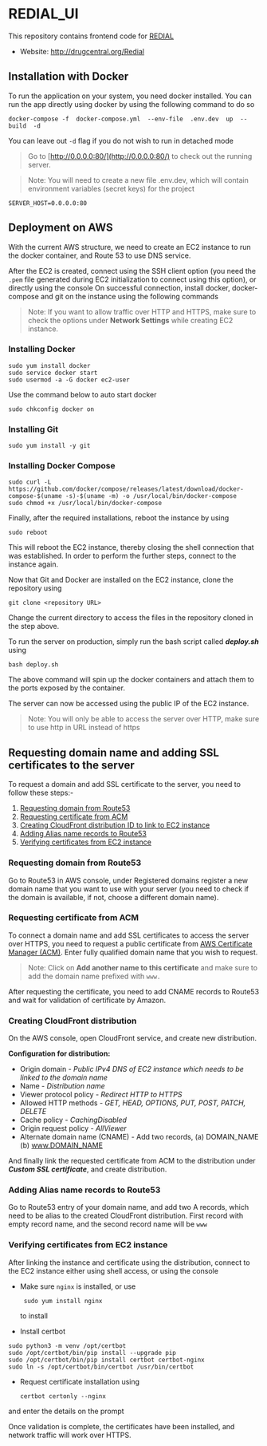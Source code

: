 # REDIAL_UI
This repository contains frontend code for [REDIAL](https://github.com/unmtransinfo/REDIAL)
- Website: http://drugcentral.org/Redial

## Installation with Docker
To run the application on your system, you need docker installed. You can run the app directly using docker by using the following command to do so

    docker-compose -f  docker-compose.yml  --env-file  .env.dev  up  --build  -d

You can leave out `-d` flag if you do not wish to run in detached mode

> Go to [http://0.0.0.0:80/](http://0.0.0.0:80/) to check out the running server.

> Note: You will need to create a new file .env.dev, which will contain environment variables (secret keys) for the project

    SERVER_HOST=0.0.0.0:80


## Deployment on AWS
With the current AWS structure, we need to create an EC2 instance to run the docker container, and Route 53 to use DNS service.

After the EC2 is created, connect using the SSH client option (you need the `.pem` file generated during EC2 initialization to connect using this option), or directly using the console
On successful connection, install docker, docker-compose and git on the instance using the following commands

> Note: If you want to allow traffic over HTTP and HTTPS, make sure to check the options under **Network Settings** while creating EC2 instance.

### Installing Docker

    sudo yum install docker 
    sudo service docker start 
    sudo usermod -a -G docker ec2-user

Use the command below to auto start docker

    sudo chkconfig docker on

### Installing Git

    sudo yum install -y git

### Installing Docker Compose

    sudo curl -L https://github.com/docker/compose/releases/latest/download/docker-compose-$(uname -s)-$(uname -m) -o /usr/local/bin/docker-compose
    sudo chmod +x /usr/local/bin/docker-compose

Finally, after the required installations, reboot the instance by using

    sudo reboot
    
This will reboot the EC2 instance, thereby closing the shell connection that was established. 
In order to perform the further steps, connect to the instance again.

Now that Git and Docker are installed on the EC2 instance, clone the repository using 

    git clone <repository URL>
Change the current directory to access the files in the repository cloned in the step above. 

To run the server on production, simply run the bash script called ***deploy.sh*** using

    bash deploy.sh
    
The above command will spin up the docker containers and attach them to the ports exposed by the container. 

The server can now be accessed using the public IP of the EC2 instance.

> Note: You will only be able to access the server over HTTP, make sure to use http in URL instead of https

## Requesting domain name and adding SSL certificates to the server
To request a domain and add SSL certificate to the server, you need to follow these steps:-  
 1. [Requesting domain from Route53](#requesting-domain-from-route53)
 2. [Requesting certificate from ACM](#requesting-certificate-from-acm)
 3. [Creating CloudFront distribution ID to link to EC2 instance](#creating-cloudfront-distribution)
 4. [Adding Alias name records to Route53](#adding-alias-name-records-to-route53)
 5. [Verifying certificates from EC2 instance](#verifying-certificates-from-ec2-instance)

### Requesting domain from Route53
Go to Route53 in AWS console, under Registered domains register a new domain name that you want to use with your server (you need to check if the domain is available, if not, choose a different domain name). 

### Requesting certificate from ACM

To connect a domain name and add SSL certificates to access the server over HTTPS, you need to request a public certificate from [AWS Certificate Manager (ACM)](https://aws.amazon.com/certificate-manager/). Enter fully qualified domain name that you wish to request.
> Note: Click on **Add another name to this certificate** and make sure to add the domain name prefixed with `www.`

After requesting the certificate, you need to add CNAME records to Route53 and wait for validation of certificate by Amazon.

### Creating CloudFront distribution
On the AWS console, open CloudFront service, and create new distribution.

**Configuration for distribution:** 

 - Origin domain - *Public IPv4 DNS of EC2 instance which needs to be
   linked to the domain name*
- Name - *Distribution name*
- Viewer protocol policy - *Redirect HTTP to HTTPS*
- Allowed HTTP methods - *GET, HEAD, OPTIONS, PUT, POST, PATCH, DELETE*
- Cache policy - *CachingDisabled*
- Origin request policy - *AllViewer*
- Alternate domain name (CNAME) - Add two records, (a) DOMAIN_NAME (b) www.DOMAIN_NAME

And finally link the requested certificate from ACM to the distribution under ***Custom SSL certificate***, and create distribution.

### Adding Alias name records to Route53
Go to Route53 entry of your domain name, and add two A records, which need to be alias to the created CloudFront distribution. 
First record with empty record name, and the second record name will be `www`

### Verifying certificates from EC2 instance
After linking the instance and certificate using the distribution, connect to the EC2 instance either using shell access, or using the console

 - Make sure `nginx` is installed, or use

        sudo yum install nginx
    to install

- Install certbot

```
sudo python3 -m venv /opt/certbot
sudo /opt/certbot/bin/pip install --upgrade pip
sudo /opt/certbot/bin/pip install certbot certbot-nginx
sudo ln -s /opt/certbot/bin/certbot /usr/bin/certbot
```
- Request certificate installation using

    ```
    certbot certonly --nginx
    ``` 
and enter the details on the prompt

Once validation is complete, the certificates have been installed, and network traffic will work over HTTPS.

